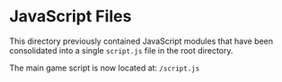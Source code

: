 # JavaScript Files

This directory previously contained JavaScript modules that have been consolidated into a single `script.js` file in the root directory.

The main game script is now located at: `/script.js`